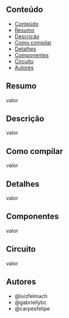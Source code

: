 ## Conteúdo
- [Conteúdo](#conteúdo)
- [Resumo](#resumo)
- [Descrição](#descrição)
- [Como compilar](#como-compilar)
- [Detalhes](#detalhes)
- [Componentes](#componentes)
- [Circuito](#circuito)
- [Autores](#autores)

## Resumo

valor

## Descrição

valor

## Como compilar

valor

## Detalhes

valor

## Componentes

valor

## Circuito

valor

## Autores

- @luizfelmach
- @gabriellybc
- @carpesfelipe